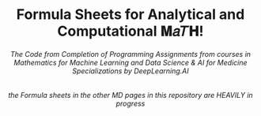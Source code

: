 <h1 align="center"> Formula Sheets for Analytical and Computational 𝐌𝑎𝑇𝐇!</h1>

<h6 align="center"> The Code from Completion of Programming Assignments from courses in Mathematics for Machine Learning and Data Science & AI for Medicine Specializations by DeepLearning.AI</h6>

<h6 align="center">  the Formula sheets in the other MD pages in this repository are HEAVILY in progress  </h6>
